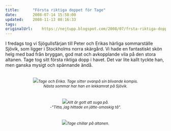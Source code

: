 ```yaml
---
title:		"Första riktiga doppet för Tage"
date:		2008-07-14 15:58:00
updated:	2008-11-13 08:16:33
tags: 	
originalUrl:	https://nejtupp.blogspot.com/2008/07/frsta-riktiga-doppet-fr-tage.html
---
```


I fredags tog vi Sjögullsfärjan till Peter och Erikas härliga sommarställe Sjövik, som ligger i Stockholms norra skärgård. Vi hade en fantastiskt skön helg med bad från bryggan, god mat och avkopplande vila på den stora altanen. Tage tog sitt första riktiga dopp i havet. Det var lite kallt tyckte han, men ganska mysigt och spännande ändå.<br><br><div style="text-align: center;"><img src="../../../../img/_MG_5044_1024pix.jpg"><span style="font-size:85%;"><span style="font-style: italic;">Tage och Erika. Tage sitter ovanpå sin blivande kompis.<br>Nästa sommar har han en lekkamrat på Sjövik.<br><br></span></span></div><br><div style="text-align: center;"><img src="../../../../img/_MG_5032_1024pix.jpg"><span style="font-size:85%;"><span style="font-style: italic;">Allt är gott att suga på.<br>-"Titta, jag hittade en jätte-smaskig tå".<br><br></span></span></div><br><div style="text-align: center;"><img src="../../../../img/_MG_5020_1024pix.jpg"><span style="font-size:85%;"><span style="font-style: italic;">Tage chillar på altanen.</span></span><br></div>
<!-- no comments on this post -->